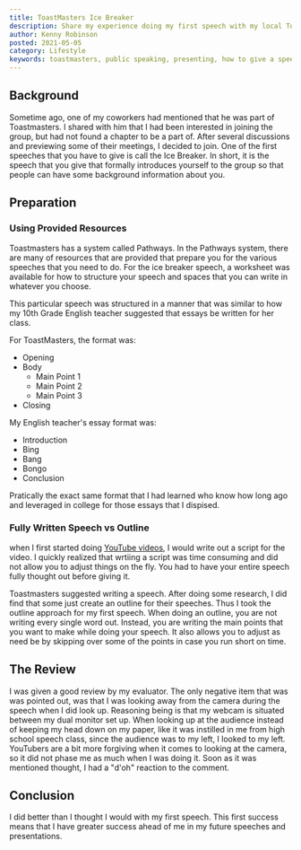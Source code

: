 ```yaml
---
title: ToastMasters Ice Breaker
description: Share my experience doing my first speech with my local ToastMasters group.
author: Kenny Robinson
posted: 2021-05-05
category: Lifestyle
keywords: toastmasters, public speaking, presenting, how to give a speech, ice breaker speech
---
```


## Background

Sometime ago, one of my coworkers had mentioned that he was part of Toastmasters. I shared with him 
that I had been interested in joining the group, but had not found a chapter to be a part of. After 
several discussions and previewing some of their meetings, I decided to join. One of the 
first speeches that you have to give is call the Ice Breaker. In short, it is the speech that you 
give that formally introduces yourself to the group so that people can have some background 
information about you.

## Preparation

### Using Provided Resources

Toastmasters has a system called Pathways. In the Pathways system, there are many of resources that are
provided that prepare you for the various speeches that you need to do. For the ice breaker speech,
a worksheet was available for how to structure your speech and spaces that you can write in whatever
you choose.

This particular speech was structured in a manner that was similar to how my 10th Grade English teacher
suggested that essays be written for her class.

For ToastMasters, the format was:

* Opening
* Body
    * Main Point 1
    * Main Point 2
    * Main Point 3
* Closing

My English teacher's essay format was:

* Introduction
* Bing
* Bang
* Bongo
* Conclusion

Pratically the exact same format that I had learned who know how long ago and leveraged in college for 
those essays that I dispised.

### Fully Written Speech vs Outline

when I first started doing
<a href="" target="_blank">YouTube videos</a>,
I would write out a script for the video. I quickly realized that wrtiing a script was time consuming
and did not allow you to adjust things on the fly. You had to have your entire speech fully thought out
before giving it.

Toastmasters suggested writing a speech. After doing some research, I did find that some just create
an outline for their speeches. Thus I took the outline approach for my first speech. When doing an
outline, you are not writing every single word out. Instead, you are writing the main points that you
want to make while doing your speech. It also allows you to adjust as need be by skipping over
some of the points in case you run short on time.

## The Review

I was given a good review by my evaluator.
The only negative item that was was pointed out, was that I was looking away
from the camera during the speech when I did look up. Reasoning being is that my webcam is situated
between my dual monitor set up. When looking up at the audience instead of keeping my head down
on my paper, like it was instilled in me from high school speech class, since the audience was to my left,
I looked to my left. YouTubers are a bit more forgiving when it comes to looking at the camera, so it 
did not phase me as much when I was doing it. Soon as it was mentioned thought, I had a "d'oh" 
reaction to the comment. 

## Conclusion

I did better than I thought I would with my first speech. This first success means that I have 
greater success ahead of me in my future speeches and presentations.
